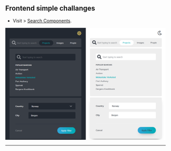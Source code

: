 ## Frontend simple challanges

- Visit > [Search Components](https://ugurkarakurt.github.io/Desing_Daily_Challanges/Search-Components/).

![image info](Search-Components/assets/images/screenshot.png)

<hr>
<br>

